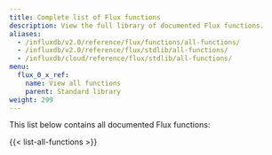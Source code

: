 ```yaml
---
title: Complete list of Flux functions
description: View the full library of documented Flux functions.
aliases:
  - /influxdb/v2.0/reference/flux/functions/all-functions/
  - /influxdb/v2.0/reference/flux/stdlib/all-functions/
  - /influxdb/cloud/reference/flux/stdlib/all-functions/
menu:
  flux_0_x_ref:
    name: View all functions
    parent: Standard library
weight: 299
---
```


This list below contains all documented Flux functions:

{{< list-all-functions >}}
